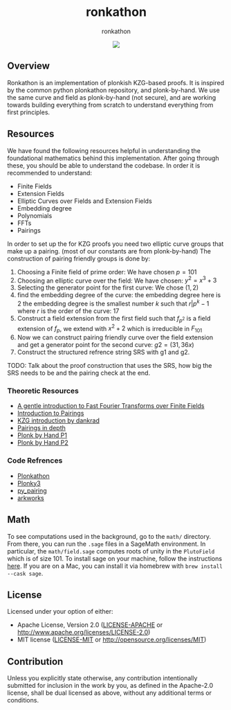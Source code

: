 <h1 align="center">
  ronkathon
</h1>

<p align="center">
  ronkathon
</p>

<div align="center">
  <a href="https://github.com/pluto/ronkathon/actions">
    <!-- ![](https://github.com/pluto/ronkathon/actions/workflows/ci.yml/badge.svg) -->
    <img src="https://github.com/pluto/ronkathon/actions/workflows/ci.yml/badge.svg" />
  </a>
  <!-- [![crates.io](https://img.shields.io/crates/v/ronkathon.svg)](https://crates.io/crates/ronkathon) -->
  <!-- [![Documentation](https://docs.rs/ronkathon/badge.svg)](https://docs.rs/ronkathon) -->
  </div>

## Overview
Ronkathon is an implementation of plonkish KZG-based proofs. It is inspired by the common python plonkathon repository, and plonk-by-hand. We use the same curve and field as plonk-by-hand (not secure), and are working towards building everything from scratch to understand everything from first principles.

## Resources

We have found the following resources helpful in understanding the foundational mathematics behind this implementation. After going through these, you should be able to understand the codebase. In order it is recommended to understand:
- Finite Fields
- Extension Fields
- Elliptic Curves over Fields and Extension Fields
- Embedding degree
- Polynomials
- FFTs
- Pairings

In order to set up the for KZG proofs you need two elliptic curve groups that make up a pairing. (most of our constants are from plonk-by-hand) The construction of pairing friendly groups is done by: 

1) Choosing a Finite field of prime order: We have chosen $p = 101$
2) Choosing an elliptic curve over the field: We have chosen: $y^2=x^3+3$
3) Selecting the generator point for the first curve: We chose $(1,2)$
4) find the embedding degree of the curve: the embedding degree here is $2$
the embedding degree is the smallest number $k$ such that $r | p^k - 1$ where $r$ is the order of the curve: $17$
5) Construct a field extension from the first field such that $f_{p^2}$ is a field extension of $f_p$, we extend with $x^2 + 2$ which is irreducible in $F_{101}$
6) Now we can construct pairing friendly curve over the field extension and get a generator point for the second curve: $g2 = (31, 36x)$
7) Construct the structured refrence string SRS with g1 and g2. 

TODO: Talk about the proof construction that uses the SRS, how big the SRS needs to be and the pairing check at the end. 


### Theoretic Resources
- [A gentle introduction to Fast Fourier Transforms over Finite Fields](https://vitalik.eth.limo/general/2019/05/12/fft.html)
- [Introduction to Pairings](https://vitalik.eth.limo/general/2017/01/14/exploring_ecp.html)
- [KZG introduction by dankrad](https://dankradfeist.de/ethereum/2020/06/16/kate-polynomial-commitments.html)
- [Pairings in depth](https://static1.squarespace.com/static/5fdbb09f31d71c1227082339/t/5ff394720493bd28278889c6/1609798774687/PairingsForBeginners.pdf)
- [Plonk by Hand P1](https://research.metastate.dev/plonk-by-hand-part-1/)
- [Plonk by Hand P2](https://research.metastate.dev/plonk-by-hand-part-2-the-proof/)
### Code Refrences
- [Plonkathon](https://github.com/0xPARC/plonkathon/blob/main/README.md)
- [Plonky3](https://github.com/Plonky3/Plonky3)
- [py_pairing](https://github.com/ethereum/py_pairing/tree/master)
- [arkworks](https://github.com/arkworks-rs)


## Math
To see computations used in the background, go to the `math/` directory.
From there, you can run the `.sage` files in a SageMath environment.
In particular, the `math/field.sage` computes roots of unity in the `PlutoField` which is of size 101. To install sage on your machine, follow the instructions [here](https://doc.sagemath.org/html/en/installation/index.html). If you are on a Mac, you can install it via homebrew with `brew install --cask sage`.

## License
Licensed under your option of either:
- Apache License, Version 2.0 ([LICENSE-APACHE](LICENSE-APACHE) or http://www.apache.org/licenses/LICENSE-2.0)
- MIT license ([LICENSE-MIT](LICENSE-MIT) or http://opensource.org/licenses/MIT)

## Contribution
Unless you explicitly state otherwise, any contribution intentionally submitted
for inclusion in the work by you, as defined in the Apache-2.0 license, shall be
dual licensed as above, without any additional terms or conditions.
